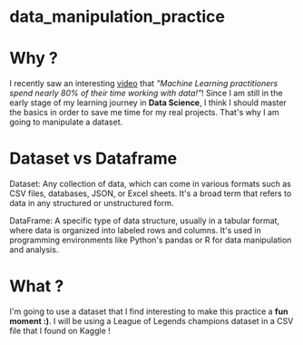 # data_manipulation_practice

# Why ?

I recently saw an interesting [video](https://www.youtube.com/watch?v=PIlWp3w936s) that *"Machine Learning practitioners spend nearly 80% of their time working with data!"*! Since I am still in the early stage of my learning journey in **Data Science**, I think I should master the basics in order to save me time for my real projects. That's why I am going to manipulate a dataset.

# Dataset vs Dataframe

Dataset: Any collection of data, which can come in various formats such as CSV files, databases, JSON, or Excel sheets. It's a broad term that refers to data in any structured or unstructured form.

DataFrame: A specific type of data structure, usually in a tabular format, where data is organized into labeled rows and columns. It's used in programming environments like Python's pandas or R for data manipulation and analysis.

# What ?

I'm going to use a dataset that I find interesting to make this practice a **fun moment :)**. I will be using a League of Legends champions dataset in a CSV file that I found on Kaggle !
